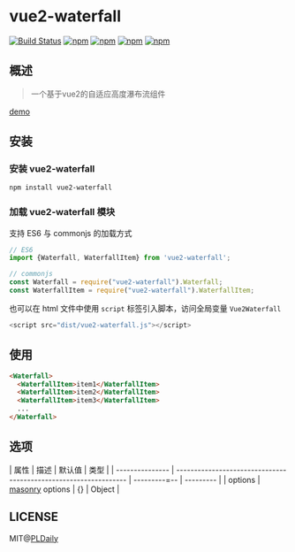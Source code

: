 # vue2-waterfall

[![Build Status](https://travis-ci.org/PLDaily/vue2-waterfall.svg?branch=master)](https://travis-ci.org/PLDaily/vue2-waterfall)
[![npm](https://img.shields.io/npm/v/vue2-waterfall.svg)](https://www.npmjs.com/package/vue2-waterfall)
[![npm](https://img.shields.io/npm/dt/vue2-waterfall.svg)](https://www.npmjs.com/package/vue2-waterfall)
[![npm](https://img.shields.io/npm/l/vue2-waterfall.svg)](https://www.npmjs.com/package/vue2-waterfall)
[![npm](https://img.shields.io/badge/code_style-standard-brightgreen.svg)](https://github.com/standard/standard)

## 概述
> 一个基于vue2的自适应高度瀑布流组件

[demo](http://67.218.146.247:8090/)

## 安装

### 安装 vue2-waterfall

```sh
npm install vue2-waterfall
```

### 加载 vue2-waterfall 模块

支持 ES6 与 commonjs 的加载方式

```js
// ES6
import {Waterfall, WaterfallItem} from 'vue2-waterfall';

// commonjs
const Waterfall = require("vue2-waterfall").Waterfall;
const WaterfallItem = require("vue2-waterfall").WaterfallItem;
```
也可以在 html 文件中使用 `script` 标签引入脚本，访问全局变量 `Vue2Waterfall`

```js
<script src="dist/vue2-waterfall.js"></script>
```

## 使用

```html
<Waterfall>
  <WaterfallItem>item1</WaterfallItem>
  <WaterfallItem>item2</WaterfallItem>
  <WaterfallItem>item3</WaterfallItem>
  ...
</Waterfall>
```

## 选项

| 属性             | 描述                                                            | 默认值       | 类型      |
| --------------- | ---------------------------------------------------------------- | ---------=-- | --------- |
| options         | [masonry](https://masonry.desandro.com/options.html) options     | {}           | Object    |

## LICENSE

MIT@[PLDaily](https://github.com/PLDaily)
